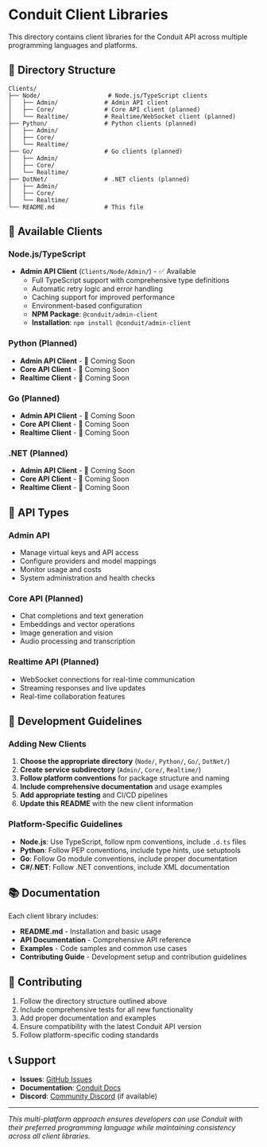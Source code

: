 # Conduit Client Libraries

This directory contains client libraries for the Conduit API across multiple programming languages and platforms.

## 📁 Directory Structure

```
Clients/
├── Node/                   # Node.js/TypeScript clients
│   ├── Admin/             # Admin API client
│   ├── Core/              # Core API client (planned)
│   └── Realtime/          # Realtime/WebSocket client (planned)
├── Python/                # Python clients (planned)
│   ├── Admin/
│   ├── Core/
│   └── Realtime/
├── Go/                    # Go clients (planned)
│   ├── Admin/
│   ├── Core/
│   └── Realtime/
├── DotNet/                # .NET clients (planned)
│   ├── Admin/
│   ├── Core/
│   └── Realtime/
└── README.md              # This file
```

## 🚀 Available Clients

### Node.js/TypeScript
- **Admin API Client** (`Clients/Node/Admin/`) - ✅ Available
  - Full TypeScript support with comprehensive type definitions
  - Automatic retry logic and error handling
  - Caching support for improved performance
  - Environment-based configuration
  - **NPM Package**: `@conduit/admin-client`
  - **Installation**: `npm install @conduit/admin-client`

### Python (Planned)
- **Admin API Client** - 🔄 Coming Soon
- **Core API Client** - 🔄 Coming Soon
- **Realtime Client** - 🔄 Coming Soon

### Go (Planned)
- **Admin API Client** - 🔄 Coming Soon
- **Core API Client** - 🔄 Coming Soon
- **Realtime Client** - 🔄 Coming Soon

### .NET (Planned)
- **Admin API Client** - 🔄 Coming Soon
- **Core API Client** - 🔄 Coming Soon
- **Realtime Client** - 🔄 Coming Soon

## 🎯 API Types

### Admin API
- Manage virtual keys and API access
- Configure providers and model mappings
- Monitor usage and costs
- System administration and health checks

### Core API (Planned)
- Chat completions and text generation
- Embeddings and vector operations
- Image generation and vision
- Audio processing and transcription

### Realtime API (Planned)
- WebSocket connections for real-time communication
- Streaming responses and live updates
- Real-time collaboration features

## 🔧 Development Guidelines

### Adding New Clients

1. **Choose the appropriate directory** (`Node/`, `Python/`, `Go/`, `DotNet/`)
2. **Create service subdirectory** (`Admin/`, `Core/`, `Realtime/`)
3. **Follow platform conventions** for package structure and naming
4. **Include comprehensive documentation** and usage examples
5. **Add appropriate testing** and CI/CD pipelines
6. **Update this README** with the new client information

### Platform-Specific Guidelines

- **Node.js**: Use TypeScript, follow npm conventions, include `.d.ts` files
- **Python**: Follow PEP conventions, include type hints, use setuptools
- **Go**: Follow Go module conventions, include proper documentation
- **C#/.NET**: Follow .NET conventions, include XML documentation

## 📚 Documentation

Each client library includes:
- **README.md** - Installation and basic usage
- **API Documentation** - Comprehensive API reference
- **Examples** - Code samples and common use cases
- **Contributing Guide** - Development setup and contribution guidelines

## 🤝 Contributing

1. Follow the directory structure outlined above
2. Include comprehensive tests for all new functionality
3. Add proper documentation and examples
4. Ensure compatibility with the latest Conduit API version
5. Follow platform-specific coding standards

## 📞 Support

- **Issues**: [GitHub Issues](https://github.com/knnlabs/Conduit/issues)
- **Documentation**: [Conduit Docs](https://github.com/knnlabs/Conduit/docs)
- **Discord**: [Community Discord](https://discord.gg/conduit) (if available)

---

*This multi-platform approach ensures developers can use Conduit with their preferred programming language while maintaining consistency across all client libraries.*